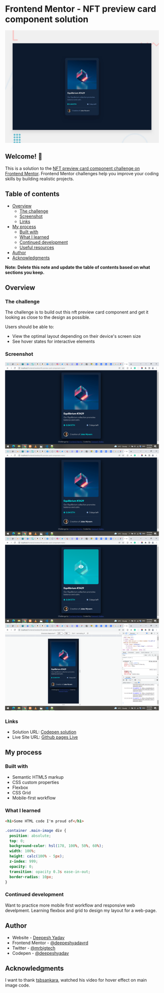 # Frontend Mentor - NFT preview card component solution

![Design preview for the Order summary card coding challenge](./design/desktop-preview.jpg)

## Welcome! 👋

This is a solution to the [NFT preview card component challenge on Frontend Mentor](https://www.frontendmentor.io/challenges/nft-preview-card-component-SbdUL_w0U). Frontend Mentor challenges help you improve your coding skills by building realistic projects.

## Table of contents

- [Overview](#overview)
  - [The challenge](#the-challenge)
  - [Screenshot](#screenshot)
  - [Links](#links)
- [My process](#my-process)
  - [Built with](#built-with)
  - [What I learned](#what-i-learned)
  - [Continued development](#continued-development)
  - [Useful resources](#useful-resources)
- [Author](#author)
- [Acknowledgments](#acknowledgments)

**Note: Delete this note and update the table of contents based on what sections you keep.**

## Overview

### The challenge

The challenge is to build out this nft preview card component and get it looking as close to the design as possible.

Users should be able to:

- View the optimal layout depending on their device's screen size
- See hover states for interactive elements

### Screenshot

![desktop hover author name](./images/screenshot/desktop-hover-author-name.png)
![desktop view heading hover](./images/screenshot/desktop-view-heading-hover.png)
![desktop view img hover](./images/screenshot/desktop-view-img-hover.png)
![mobile view](./images/screenshot/mobile-view.png)

### Links

- Solution URL: [Codepen solution](https://codepen.io/deepeshyadav/pen/WNXxNYY)
- Live Site URL: [Github pages Live](https://deepeshyadavrd.github.io/nft-card-component/)

## My process

### Built with

- Semantic HTML5 markup
- CSS custom properties
- Flexbox
- CSS Grid
- Mobile-first workflow

### What I learned

```html
<h1>Some HTML code I'm proud of</h1>
```

```css
.container .main-image div {
  position: absolute;
  top: 0;
  background-color: hsl(178, 100%, 50%, 60%);
  width: 100%;
  height: calc(100% - 5px);
  z-index: 999;
  opacity: 0;
  transition: opacity 0.3s ease-in-out;
  border-radius: 10px;
}
```

### Continued development

Want to practice more mobile first workflow and responsive web develpment. Learning flexbox and grid to design my layout for a web-page.

## Author

- Website - [Deepesh Yadav](https://deepeshyadavrd.carrd.co)
- Frontend Mentor - [@deepeshyadavrd](https://www.frontendmentor.io/profile/deepeshyadavrd)
- Twitter - [@mrbigtech](https://www.twitter.com/mrbigtech)
- Codepen - [@deepeshyadav](https://codepen.io/deepeshyadav)

## Acknowledgments

I want to thank [tsbsankara](https://www.youtube.com/channel/UCeDWS6WbftXe9-6QQFMrKAQ), watched his video for hover effect on main image code.
